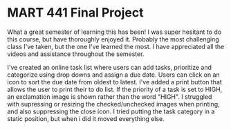 # MART 441 Final Project

What a great semester of learning this has been!  I was super hesitant to do this course, but have thoroughly enjoyed it.  Probably the most challenging class I've taken, but the one I've learned the most.  I have appreciated all the videos and assistance throughout the semester.

I've created an online task list where users can add tasks, prioritize and categorize using drop downs and assign a due date.  Users can click on an icon to sort the due date from oldest to latest.  I've added a print button that allows the user to print their to do list.  If the priority of a task is set to HIGH, an exclamation image is shown rather than the word "HIGH".
I struggled with supressing or resizing the checked/unchecked images when printing, and also suppressing the close icon.
I tried putting the task category in a static position, but when i did it moved everything else.